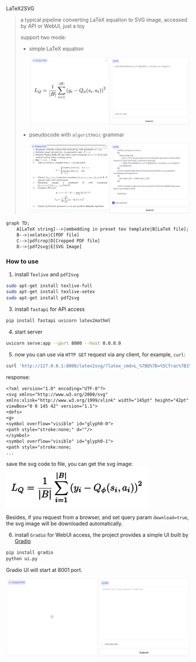 LaTeX2SVG
> a typical pipeline converting LaTeX equation to SVG image, accessed by API or WebUI, just a toy
>
> support two mode:
>
> - simple LaTeX equation
>
>   <img src="./assets/ui_simple_latex.png" alt="image-20231224222451975" style="zoom: 50%;" />
>
> - pseudocode with `algorithmic` grammar
>
>   <img src="./assets/ui_pseudocode.png" alt="image-20231224222451975" style="zoom: 50%;" />
```mermaid
graph TD;
    A[LaTeX string]-->|embedding in preset tex template|B[LaTeX file];
    B-->|xelatex|C[PDF file]
    C-->|pdfcrop|D[Cropped PDF file]
    D-->|pdf2svg|E[SVG Image]
```


### How to use

1. install `Texlive` and `pdf2svg`
```bash
sudo apt-get install texlive-full
sudo apt-get install texlive-xetex
sudo apt-get install pdf2svg
```
3. install `fastapi` for API access

```bash
pip install fastapi uvicorn latex2mathml
```
4. start server

```bash
uvicorn serve:app --port 8000 --host 0.0.0.0
```
5. now you can use via `HTTP GET` request via any client, for example, `curl`:

```bash
curl 'http://127.0.0.1:8000/latex2svg/?latex_cmd=L_%7BQ%7D=%5Cfrac%7B1%7D%7B%7CB%7C%7D%5Csum_%7Bi=1%7D%5E%7B%7CB%7C%7D%5Cleft%28%20y_i-Q_%5Cphi%28s_i,a_i%29%20%5Cright%29%5E2&download=false'
```
response:
```
<?xml version="1.0" encoding="UTF-8"?>
<svg xmlns="http://www.w3.org/2000/svg" xmlns:xlink="http://www.w3.org/1999/xlink" width="145pt" height="42pt" viewBox="0 0 145 42" version="1.1">
<defs>
<g>
<symbol overflow="visible" id="glyph0-0">
<path style="stroke:none;" d=""/>
</symbol>
<symbol overflow="visible" id="glyph0-1">
<path style="stroke:none;
...

```
save the svg code to file, you can get the svg image:<br>
![svg](./assets/example.svg)

Besides, if you request from a browser, and set query param `download=true`, the svg image will be downloaded automatically.

6. install `Gradio` for WebUI access,  the project provides a simple UI built by [Gradio](https://www.gradio.app/)

```bash
pip install gradio
python ui.py
```
Gradio UI will start at 8001 port.

![UI](./assets/ui.png)

